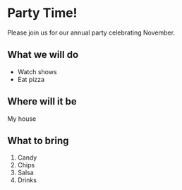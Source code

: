 # Party Time!

Please join us for our annual party celebrating November.

## What we will do

- Watch shows
- Eat pizza

## Where will it be

My house

## What to bring

1. Candy
2. Chips
3. Salsa
4. Drinks
